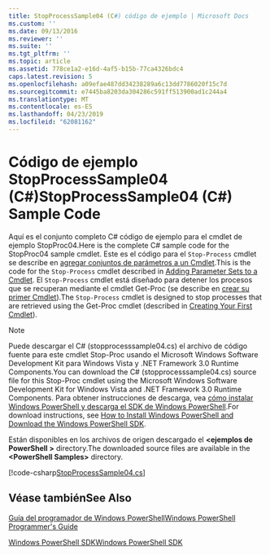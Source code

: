 ```yaml
---
title: StopProcessSample04 (C#) código de ejemplo | Microsoft Docs
ms.custom: ''
ms.date: 09/13/2016
ms.reviewer: ''
ms.suite: ''
ms.tgt_pltfrm: ''
ms.topic: article
ms.assetid: 778ce1a2-e16d-4af5-b15b-77ca4326bdc4
caps.latest.revision: 5
ms.openlocfilehash: a09efae487dd34238289a6c13dd7786020f15c7d
ms.sourcegitcommit: e7445ba8203da304286c591ff513900ad1c244a4
ms.translationtype: MT
ms.contentlocale: es-ES
ms.lasthandoff: 04/23/2019
ms.locfileid: "62081162"
---
```

# <a name="stopprocesssample04-c-sample-code"></a><span data-ttu-id="51ed1-102">Código de ejemplo StopProcessSample04 (C#)</span><span class="sxs-lookup"><span data-stu-id="51ed1-102">StopProcessSample04 (C#) Sample Code</span></span>

<span data-ttu-id="51ed1-103">Aquí es el conjunto completo C# código de ejemplo para el cmdlet de ejemplo StopProc04.</span><span class="sxs-lookup"><span data-stu-id="51ed1-103">Here is the complete C# sample code for the StopProc04 sample cmdlet.</span></span> <span data-ttu-id="51ed1-104">Este es el código para el `Stop-Process` cmdlet se describe en [agregar conjuntos de parámetros a un Cmdlet](../cmdlet/adding-parameter-sets-to-a-cmdlet.md).</span><span class="sxs-lookup"><span data-stu-id="51ed1-104">This is the code for the `Stop-Process` cmdlet described in [Adding Parameter Sets to a Cmdlet](../cmdlet/adding-parameter-sets-to-a-cmdlet.md).</span></span> <span data-ttu-id="51ed1-105">El `Stop-Process` cmdlet está diseñado para detener los procesos que se recuperan mediante el cmdlet Get-Proc (se describe en [crear su primer Cmdlet](../cmdlet/creating-a-cmdlet-without-parameters.md)).</span><span class="sxs-lookup"><span data-stu-id="51ed1-105">The `Stop-Process` cmdlet is designed to stop processes that are retrieved using the Get-Proc cmdlet (described in [Creating Your First Cmdlet](../cmdlet/creating-a-cmdlet-without-parameters.md)).</span></span>

> [!NOTE]
> <span data-ttu-id="51ed1-106">Puede descargar el C# (stopprocesssample04.cs) el archivo de código fuente para este cmdlet Stop-Proc usando el Microsoft Windows Software Development Kit para Windows Vista y .NET Framework 3.0 Runtime Components.</span><span class="sxs-lookup"><span data-stu-id="51ed1-106">You can download the C# (stopprocesssample04.cs) source file for this Stop-Proc cmdlet using the Microsoft Windows Software Development Kit for Windows Vista and .NET Framework 3.0 Runtime Components.</span></span> <span data-ttu-id="51ed1-107">Para obtener instrucciones de descarga, vea [cómo instalar Windows PowerShell y descarga el SDK de Windows PowerShell](/powershell/developer/installing-the-windows-powershell-sdk).</span><span class="sxs-lookup"><span data-stu-id="51ed1-107">For download instructions, see [How to Install Windows PowerShell and Download the Windows PowerShell SDK](/powershell/developer/installing-the-windows-powershell-sdk).</span></span>
>
> <span data-ttu-id="51ed1-108">Están disponibles en los archivos de origen descargado el  **\<ejemplos de PowerShell >** directory.</span><span class="sxs-lookup"><span data-stu-id="51ed1-108">The downloaded source files are available in the **\<PowerShell Samples>** directory.</span></span>

[!code-csharp[StopProcessSample04.cs](../../powershell-sdk-samples/SDK-2.0/csharp/StopProcessSample04/StopProcessSample04.cs#L11-L435 "StopProcessSample04.cs")]

## <a name="see-also"></a><span data-ttu-id="51ed1-109">Véase también</span><span class="sxs-lookup"><span data-stu-id="51ed1-109">See Also</span></span>

[<span data-ttu-id="51ed1-110">Guía del programador de Windows PowerShell</span><span class="sxs-lookup"><span data-stu-id="51ed1-110">Windows PowerShell Programmer's Guide</span></span>](./windows-powershell-programmer-s-guide.md)

[<span data-ttu-id="51ed1-111">Windows PowerShell SDK</span><span class="sxs-lookup"><span data-stu-id="51ed1-111">Windows PowerShell SDK</span></span>](../windows-powershell-reference.md)